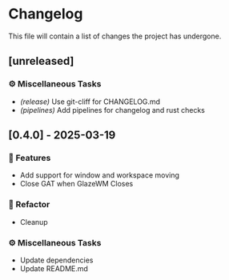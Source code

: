 # Changelog

This file will contain a list of changes the project has undergone.

## [unreleased]

### ⚙️ Miscellaneous Tasks

- *(release)* Use git-cliff for CHANGELOG.md
- *(pipelines)* Add pipelines for changelog and rust checks

## [0.4.0] - 2025-03-19

### 🚀 Features

- Add support for window and workspace moving
- Close GAT when GlazeWM Closes

### 🚜 Refactor

- Cleanup

### ⚙️ Miscellaneous Tasks

- Update dependencies
- Update README.md

<!-- generated by git-cliff -->
